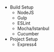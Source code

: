 * Build Setup
  * NodeJS
  * Gulp
  * ESLint
  * Mocha/Istanbul
  * Cucumber
* Project Setup
  * Express4
